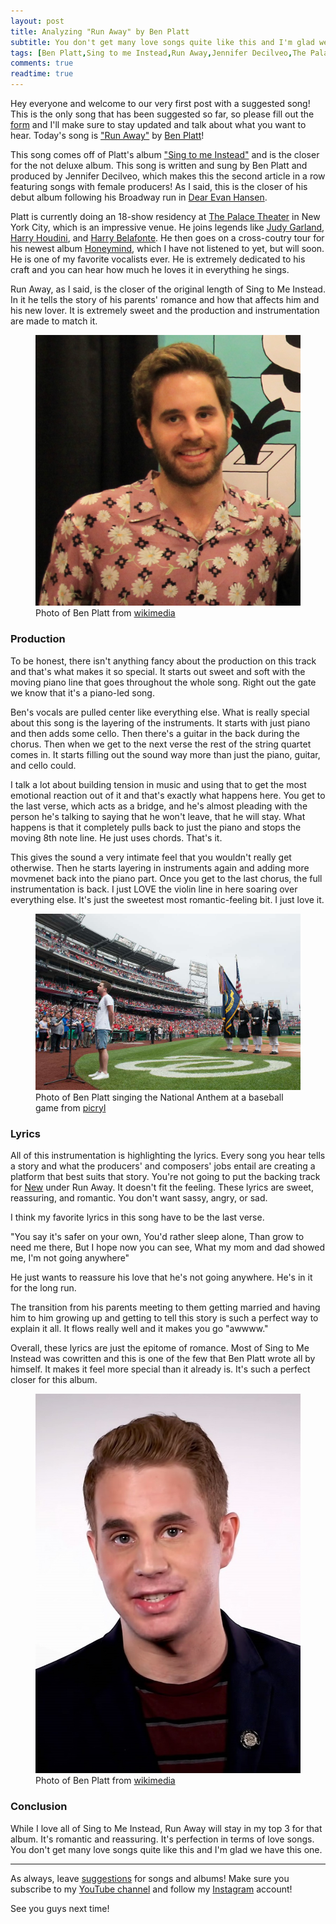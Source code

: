 ```yaml
---
layout: post
title: Analyzing "Run Away" by Ben Platt
subtitle: You don't get many love songs quite like this and I'm glad we have this one.
tags: [Ben Platt,Sing to me Instead,Run Away,Jennifer Decilveo,The Palace Theater,Dear Evan Hansen,Judy Garland,Harry Houdini,Harry Belafonte,New]
comments: true
readtime: true
---
```


Hey everyone and welcome to our very first post with a suggested song! This is the only song that has been suggested so far, so please fill out the [form](/suggestionsform.md) and I'll make sure to stay updated and talk about what you want to hear. Today's song is ["Run Away"](https://youtu.be/MV27NJwIA2c?si=eCE8NU-ZpGc1sP6U) by [Ben Platt](https://www.instagram.com/bensplatt)!

This song comes off of Platt's album ["Sing to me Instead"](https://youtube.com/playlist?list=OLAK5uy_lRmOhF6eykbRDoHbxLZtX_O8Ia_QIbpoQ&si=tGAQdrz2ISIQgf-a) and is the closer for the not deluxe album. This song is written and sung by Ben Platt and produced by Jennifer Decilveo, which makes this the second article in a row featuring songs with female producers! As I said, this is the closer of his debut album following his Broadway run in [Dear Evan Hansen](https://youtube.com/playlist?list=OLAK5uy_nwNaw8KiCpogGv4gE_tiQcTTymDx9maSU&si=J6fii66pzn8-Yngw).

Platt is currently doing an 18-show residency at [The Palace Theater](https://en.wikipedia.org/wiki/Palace_Theatre_(New_York_City)) in New York City, which is an impressive venue. He joins legends like [Judy Garland](https://en.wikipedia.org/wiki/Judy_Garland), [Harry Houdini](https://en.wikipedia.org/wiki/Harry_Houdini), and [Harry Belafonte](https://en.wikipedia.org/wiki/Harry_Belafonte). He then goes on a cross-coutry tour for his newest album [Honeymind](https://youtube.com/playlist?list=OLAK5uy_mpdV4Zq0WJS11ccUeZXUBRutdmIJvm4p8&si=2INKS7C92zWvFSFh), which I have not listened to yet, but will soon. He is one of my favorite vocalists ever. He is extremely dedicated to his craft and you can hear how much he loves it in everything he sings.

Run Away, as I said, is the closer of the original length of Sing to Me Instead. In it he tells the story of his parents' romance and how that affects him and his new lover. It is extremely sweet and the production and instrumentation are made to match it.

<figure>
    <img src="/assets/img/Ben-Platt-1.jpg" alt="Photo of Ben Platt from wikimedia">
    <figcaption>Photo of Ben Platt from <a href="https://upload.wikimedia.org/wikipedia/commons/e/e3/Run_This_Town_cast_-_Ben_Platt_%2832397302827%29_%28cropped%29.jpg">wikimedia</a></figcaption>
</figure>

### Production

To be honest, there isn't anything fancy about the production on this track and that's what makes it so special. It starts out sweet and soft with the moving piano line that goes throughout the whole song. Right out the gate we know that it's a piano-led song.

Ben's vocals are pulled center like everything else. What is really special about this song is the layering of the instruments. It starts with just piano and then adds some cello. Then there's a guitar in the back during the chorus. Then when we get to the next verse the rest of the string quartet comes in. It starts filling out the sound way more than just the piano, guitar, and cello could.

I talk a lot about building tension in music and using that to get the most emotional reaction out of it and that's exactly what happens here. You get to the last verse, which acts as a bridge, and he's almost pleading with the person he's talking to saying that he won't leave, that he will stay. What happens is that it completely pulls back to just the piano and stops the moving 8th note line. He just uses chords. That's it.

This gives the sound a very intimate feel that you wouldn't really get otherwise. Then he starts layering in instruments again and adding more movmenet back into the piano part. Once you get to the last chorus, the full instrumentation is back. I just LOVE the violin line in here soaring over everything else. It's just the sweetest most romantic-feeling bit. I just love it.

<figure>
    <img src="/assets/img/Ntl-Anthem-Ben.jpg" alt="Photo of Ben Platt singing the National Anthem at a baseball game from picryl">
    <figcaption>Photo of Ben Platt singing the National Anthem at a baseball game from <a href="https://picryl.com/media/ben-platt-sings-the-national-anthem-before-the-start-0b3875">picryl</a></figcaption>
</figure>

### Lyrics

All of this instrumentation is highlighting the lyrics. Every song you hear tells a story and what the producers' and composers' jobs entail are creating a platform that best suits that story. You're not going to put the backing track for [New](https://youtu.be/-aLH0UYvfC4?si=gtGrdb9v6MJjeduV) under Run Away. It doesn't fit the feeling. These lyrics are sweet, reassuring, and romantic. You don't want sassy, angry, or sad.

I think my favorite lyrics in this song have to be the last verse.

"You say it's safer on your own,
You'd rather sleep alone,
Than grow to need me there,
But I hope now you can see,
What my mom and dad showed me,
I'm not going anywhere"

He just wants to reassure his love that he's not going anywhere. He's in it for the long run.

The transition from his parents meeting to them getting married and having him to him growing up and getting to tell this story is such a perfect way to explain it all. It flows really well and it makes you go "awwww."

Overall, these lyrics are just the epitome of romance. Most of Sing to Me Instead was cowritten and this is one of the few that Ben Platt wrote all by himself. It makes it feel more special than it already is. It's such a perfect closer for this album.

<figure>
    <img src="/assets/img/Ben_Platt_June_2017.jpg" alt="Photo of Ben Platt from wikimedia">
    <figcaption>Photo of Ben Platt from <a href="https://commons.wikimedia.org/wiki/File:Ben_Platt_June_2017_%28cropped%29.jpg">wikimedia</a></figcaption>
</figure>

### Conclusion

While I love all of Sing to Me Instead, Run Away will stay in my top 3 for that album. It's romantic and reassuring. It's perfection in terms of love songs. You don't get many love songs quite like this and I'm glad we have this one.

---

As always, leave [suggestions](/suggestionsform) for songs and albums! Make sure you subscribe to my [YouTube channel](https://www.youtube.com/channel/UCJjN0ekhHr2-lyNhRAMcpOA) and follow my [Instagram](https://www.instagram.com/musicbymadds23) account!

See you guys next time!